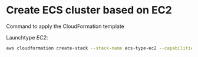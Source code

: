 # Create ECS cluster based on EC2

Command to apply the CloudFormation template

Launchtype _EC2_:  

```bash
aws cloudformation create-stack --stack-name ecs-type-ec2 --capabilities CAPABILITY_IAM --template-body file://./ecs-ec2-with-cf.yml
```